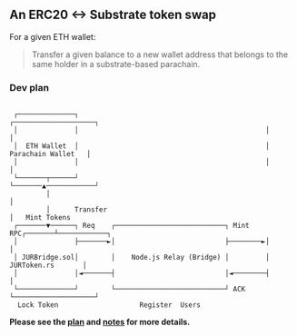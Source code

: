 ## An ERC20 <-> Substrate token swap
For a given ETH wallet:
 >Transfer a given balance to a new wallet address that belongs to the same holder in a substrate-based parachain.

### Dev plan
```

 ┌──────────────┐                                              ┌────────────────────┐
 │              │                                              │                    │
 │  ETH Wallet  │                                              │ Parachain Wallet   │
 │              │                                              │                    │
 └───────┬──────┘                                              └───────▲────────────┘
         │                                                             │
         │      Transfer                                               │   Mint Tokens
 ┌───────▼──────┐ Req    ┌───────────────────────────┐ Mint RPC┌───────┴────────────┐
 │              ├───────►│                           ├────────►│                    │
 │ JURBridge.sol│        │    Node.js Relay (Bridge) │         │  JURToken.rs       │
 │              │◄───────┤                           │◄────────┤                    │
 └──────────────┘        └───────────────────────────┘ ACK     └────────────────────┘
  Lock Token                    Register  Users

```
**Please see the [plan](plan.md) and [notes](notes.md) for more details.**